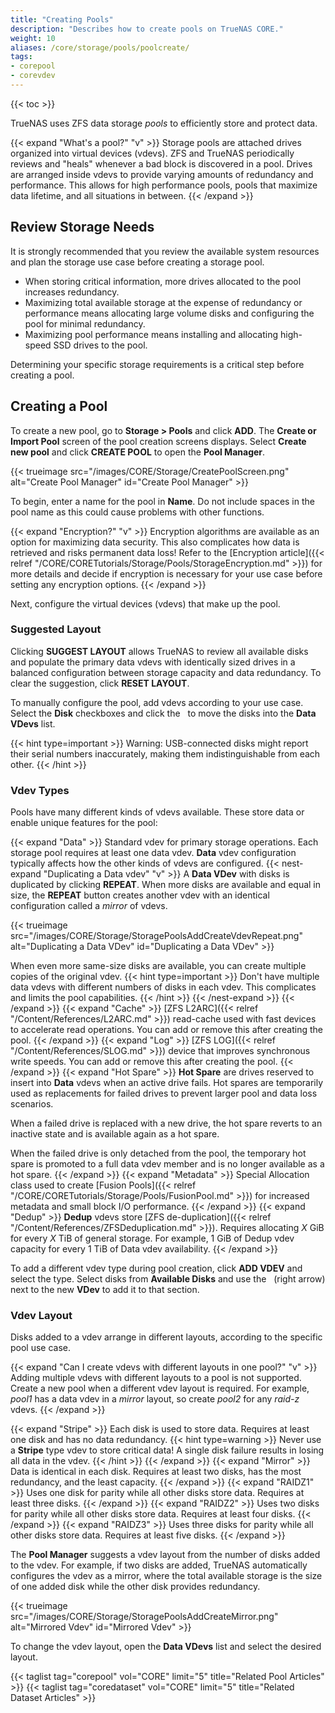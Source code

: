 ```yaml
---
title: "Creating Pools"
description: "Describes how to create pools on TrueNAS CORE."
weight: 10
aliases: /core/storage/pools/poolcreate/
tags:
- corepool
- corevdev
---
```


{{< toc >}}

TrueNAS uses ZFS data storage *pools* to efficiently store and protect data. 

{{< expand "What's a pool?" "v" >}}
Storage pools are attached drives organized into virtual devices (vdevs).
ZFS and TrueNAS periodically reviews and "heals" whenever a bad block is discovered in a pool.
Drives are arranged inside vdevs to provide varying amounts of redundancy and performance.
This allows for high performance pools, pools that maximize data lifetime, and all situations in between.
{{< /expand >}}

## Review Storage Needs

It is strongly recommended that you review the available system resources and plan the storage use case before creating a storage pool.
* When storing critical information, more drives allocated to the pool increases redundancy.
* Maximizing total available storage at the expense of redundancy or performance means allocating large volume disks and configuring the pool for minimal redundancy.
* Maximizing pool performance means installing and allocating high-speed SSD drives to the pool.

Determining your specific storage requirements is a critical step before creating a pool.

## Creating a Pool

To create a new pool, go to **Storage > Pools** and click **ADD**. The **Create or Import Pool** screen of the pool creation screens displays.
Select **Create new pool** and click **CREATE POOL** to open the **Pool Manager**.

{{< trueimage src="/images/CORE/Storage/CreatePoolScreen.png" alt="Create Pool Manager" id="Create Pool Manager" >}}

To begin, enter a name for the pool in **Name**. Do not include spaces in the pool name as this could cause problems with other functions.

{{< expand "Encryption?" "v" >}}
Encryption algorithms are available as an option for maximizing data security.
This also complicates how data is retrieved and risks permanent data loss!
Refer to the [Encryption article]({{< relref "/CORE/CORETutorials/Storage/Pools/StorageEncryption.md" >}}) for more details and decide if encryption is necessary for your use case before setting any encryption options.
{{< /expand >}}

Next, configure the virtual devices (vdevs) that make up the pool.

### Suggested Layout

Clicking **SUGGEST LAYOUT** allows TrueNAS to review all available disks and populate the primary data vdevs with identically sized drives in a balanced configuration between storage capacity and data redundancy.
To clear the suggestion, click **RESET LAYOUT**.

To manually configure the pool, add vdevs according to your use case.
Select the **Disk** checkboxes and click the <i class="fa fa-arrow-right" aria-hidden="true" title="Right Arrow"></i>&nbsp; to move the disks into the **Data VDevs** list.

{{< hint type=important >}}
Warning: USB-connected disks might report their serial numbers inaccurately, making them indistinguishable from each other.
{{< /hint >}}

### Vdev Types

Pools have many different kinds of vdevs available.
These store data or enable unique features for the pool:

{{< expand "Data" >}}
Standard vdev for primary storage operations.
Each storage pool requires at least one data vdev.
**Data** vdev configuration typically affects how the other kinds of vdevs are configured.
{{< nest-expand "Duplicating a Data vdev" "v" >}}
A **Data VDev** with disks is duplicated by clicking **REPEAT**.
When more disks are available and equal in size, the **REPEAT** button creates another vdev with an identical configuration called a *mirror* of vdevs.

{{< trueimage src="/images/CORE/Storage/StoragePoolsAddCreateVdevRepeat.png" alt="Duplicating a Data VDev" id="Duplicating a Data VDev" >}}

When even more same-size disks are available, you can create multiple copies of the original vdev.
{{< hint type=important >}}
Don't have multiple data vdevs with different numbers of disks in each vdev.
This complicates and limits the pool capabilities.
{{< /hint >}}
{{< /nest-expand >}}
{{< /expand >}}
{{< expand "Cache" >}}
[ZFS L2ARC]({{< relref "/Content/References/L2ARC.md" >}}) read-cache used with fast devices to accelerate read operations.
You can add or remove this after creating the pool.
{{< /expand >}}
{{< expand "Log" >}}
[ZFS LOG]({{< relref "/Content/References/SLOG.md" >}}) device that improves synchronous write speeds.
You can add or remove this after creating the pool.
{{< /expand >}}
{{< expand "Hot Spare" >}}
**Hot Spare** are drives reserved to insert into **Data** vdevs when an active drive fails.
Hot spares are temporarily used as replacements for failed drives to prevent larger pool and data loss scenarios.

When a failed drive is replaced with a new drive, the hot spare reverts to an inactive state and is available again as a hot spare.

When the failed drive is only detached from the pool, the temporary hot spare is promoted to a full data vdev member and is no longer available as a hot spare.
{{< /expand >}}
{{< expand "Metadata" >}}
Special Allocation class used to create [Fusion Pools]({{< relref "/CORE/CORETutorials/Storage/Pools/FusionPool.md" >}}) for increased metadata and small block I/O performance.
{{< /expand >}}
{{< expand "Dedup" >}}
**Dedup** vdevs store [ZFS de-duplication]({{< relref "/Content/References/ZFSDeduplication.md" >}}).
Requires allocating *X* GiB for every *X* TiB of general storage.
For example, 1 GiB of Dedup vdev capacity for every 1 TiB of Data vdev availability.
{{< /expand >}}

To add a different vdev type during pool creation, click **ADD VDEV** and select the type.
Select disks from **Available Disks** and use the <i class="fa fa-arrow-right" aria-hidden="true" title="Right Arrow"></i>&nbsp; (right arrow) next to the new **VDev** to add it to that section.

### Vdev Layout

Disks added to a vdev arrange in different layouts, according to the specific pool use case.

{{< expand "Can I create vdevs with different layouts in one pool?" "v" >}}
Adding multiple vdevs with different layouts to a pool is not supported.
Create a new pool when a different vdev layout is required.
For example, *pool1* has a data vdev in a *mirror* layout, so create *pool2* for any *raid-z* vdevs.
{{< /expand >}}

{{< expand "Stripe" >}}
Each disk is used to store data.
Requires at least one disk and has no data redundancy.
{{< hint type=warning >}}
Never use a **Stripe** type vdev to store critical data!
A single disk failure results in losing all data in the vdev.
{{< /hint >}}
{{< /expand >}}
{{< expand "Mirror" >}}
Data is identical in each disk.
Requires at least two disks, has the most redundancy, and the least capacity.
{{< /expand >}}
{{< expand "RAIDZ1" >}}
Uses one disk for parity while all other disks store data.
Requires at least three disks.
{{< /expand >}}
{{< expand "RAIDZ2" >}}
Uses two disks for parity while all other disks store data.
Requires at least four disks.
{{< /expand >}}
{{< expand "RAIDZ3" >}}
Uses three disks for parity while all other disks store data.
Requires at least five disks.
{{< /expand >}}

The **Pool Manager** suggests a vdev layout from the number of disks added to the vdev.
For example, if two disks are added, TrueNAS automatically configures the vdev as a mirror, where the total available storage is the size of one added disk while the other disk provides redundancy.

{{< trueimage src="/images/CORE/Storage/StoragePoolsAddCreateMirror.png" alt="Mirrored Vdev" id="Mirrored Vdev" >}}

To change the vdev layout, open the **Data VDevs** list and select the desired layout.

{{< taglist tag="corepool" vol="CORE" limit="5" title="Related Pool Articles" >}}
{{< taglist tag="coredataset" vol="CORE" limit="5" title="Related Dataset Articles" >}}
